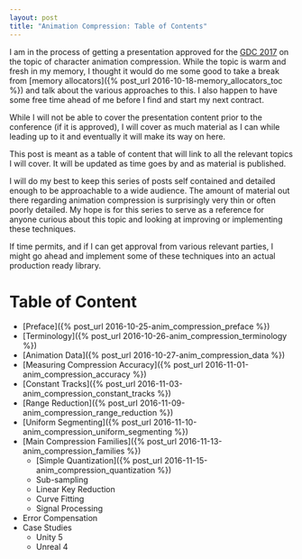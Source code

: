 ```yaml
---
layout: post
title: "Animation Compression: Table of Contents"
---
```

I am in the process of getting a presentation approved for the [GDC 2017](http://www.gdconf.com/) on the topic of character animation compression. While the topic is warm and fresh in my memory, I thought it would do me some good to take a break from [memory allocators]({% post_url 2016-10-18-memory_allocators_toc %}) and talk about the various approaches to this. I also happen to have some free time ahead of me before I find and start my next contract.

While I will not be able to cover the presentation content prior to the conference (if it is approved), I will cover as much material as I can while leading up to it and eventually it will make its way on here.

This post is meant as a table of content that will link to all the relevant topics I will cover. It will be updated as time goes by and as material is published.

I will do my best to keep this series of posts self contained and detailed enough to be approachable to a wide audience. The amount of material out there regarding animation compression is surprisingly very thin or often poorly detailed. My hope is for this series to serve as a reference for anyone curious about this topic and looking at improving or implementing these techniques.

If time permits, and if I can get approval from various relevant parties, I might go ahead and implement some of these techniques into an actual production ready library.

# Table of Content

* [Preface]({% post_url 2016-10-25-anim_compression_preface %})
* [Terminology]({% post_url 2016-10-26-anim_compression_terminology %})
* [Animation Data]({% post_url 2016-10-27-anim_compression_data %})
* [Measuring Compression Accuracy]({% post_url 2016-11-01-anim_compression_accuracy %})
* [Constant Tracks]({% post_url 2016-11-03-anim_compression_constant_tracks %})
* [Range Reduction]({% post_url 2016-11-09-anim_compression_range_reduction %})
* [Uniform Segmenting]({% post_url 2016-11-10-anim_compression_uniform_segmenting %})
* [Main Compression Families]({% post_url 2016-11-13-anim_compression_families %})
  * [Simple Quantization]({% post_url 2016-11-15-anim_compression_quantization %})
  * Sub-sampling
  * Linear Key Reduction
  * Curve Fitting
  * Signal Processing
* Error Compensation
* Case Studies
  * Unity 5
  * Unreal 4

